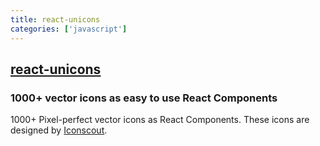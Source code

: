 ```yaml
---
title: react-unicons
categories: ['javascript']
---
```

## [react-unicons](https://github.com/Iconscout/react-unicons)

### 1000+ vector icons as easy to use React Components


1000+ Pixel-perfect vector icons as React Components. These icons are designed by [Iconscout](https://iconscout.com).
